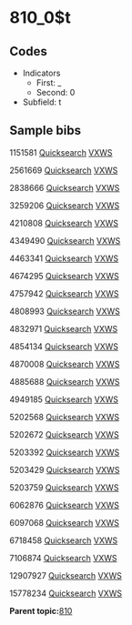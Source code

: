 # 810\_0$t

## Codes

-   Indicators
    -   First: \_
    -   Second: 0
-   Subfield: t

## Sample bibs

1151581 [Quicksearch](https://search.library.yale.edu/catalog/1151581) [VXWS](http://prodorbis.library.yale.edu:7014/vxws/GetHoldingsService?bibId=1151581)

2561669 [Quicksearch](https://search.library.yale.edu/catalog/2561669) [VXWS](http://prodorbis.library.yale.edu:7014/vxws/GetHoldingsService?bibId=2561669)

2838666 [Quicksearch](https://search.library.yale.edu/catalog/2838666) [VXWS](http://prodorbis.library.yale.edu:7014/vxws/GetHoldingsService?bibId=2838666)

3259206 [Quicksearch](https://search.library.yale.edu/catalog/3259206) [VXWS](http://prodorbis.library.yale.edu:7014/vxws/GetHoldingsService?bibId=3259206)

4210808 [Quicksearch](https://search.library.yale.edu/catalog/4210808) [VXWS](http://prodorbis.library.yale.edu:7014/vxws/GetHoldingsService?bibId=4210808)

4349490 [Quicksearch](https://search.library.yale.edu/catalog/4349490) [VXWS](http://prodorbis.library.yale.edu:7014/vxws/GetHoldingsService?bibId=4349490)

4463341 [Quicksearch](https://search.library.yale.edu/catalog/4463341) [VXWS](http://prodorbis.library.yale.edu:7014/vxws/GetHoldingsService?bibId=4463341)

4674295 [Quicksearch](https://search.library.yale.edu/catalog/4674295) [VXWS](http://prodorbis.library.yale.edu:7014/vxws/GetHoldingsService?bibId=4674295)

4757942 [Quicksearch](https://search.library.yale.edu/catalog/4757942) [VXWS](http://prodorbis.library.yale.edu:7014/vxws/GetHoldingsService?bibId=4757942)

4808993 [Quicksearch](https://search.library.yale.edu/catalog/4808993) [VXWS](http://prodorbis.library.yale.edu:7014/vxws/GetHoldingsService?bibId=4808993)

4832971 [Quicksearch](https://search.library.yale.edu/catalog/4832971) [VXWS](http://prodorbis.library.yale.edu:7014/vxws/GetHoldingsService?bibId=4832971)

4854134 [Quicksearch](https://search.library.yale.edu/catalog/4854134) [VXWS](http://prodorbis.library.yale.edu:7014/vxws/GetHoldingsService?bibId=4854134)

4870008 [Quicksearch](https://search.library.yale.edu/catalog/4870008) [VXWS](http://prodorbis.library.yale.edu:7014/vxws/GetHoldingsService?bibId=4870008)

4885688 [Quicksearch](https://search.library.yale.edu/catalog/4885688) [VXWS](http://prodorbis.library.yale.edu:7014/vxws/GetHoldingsService?bibId=4885688)

4949185 [Quicksearch](https://search.library.yale.edu/catalog/4949185) [VXWS](http://prodorbis.library.yale.edu:7014/vxws/GetHoldingsService?bibId=4949185)

5202568 [Quicksearch](https://search.library.yale.edu/catalog/5202568) [VXWS](http://prodorbis.library.yale.edu:7014/vxws/GetHoldingsService?bibId=5202568)

5202672 [Quicksearch](https://search.library.yale.edu/catalog/5202672) [VXWS](http://prodorbis.library.yale.edu:7014/vxws/GetHoldingsService?bibId=5202672)

5203392 [Quicksearch](https://search.library.yale.edu/catalog/5203392) [VXWS](http://prodorbis.library.yale.edu:7014/vxws/GetHoldingsService?bibId=5203392)

5203429 [Quicksearch](https://search.library.yale.edu/catalog/5203429) [VXWS](http://prodorbis.library.yale.edu:7014/vxws/GetHoldingsService?bibId=5203429)

5203759 [Quicksearch](https://search.library.yale.edu/catalog/5203759) [VXWS](http://prodorbis.library.yale.edu:7014/vxws/GetHoldingsService?bibId=5203759)

6062876 [Quicksearch](https://search.library.yale.edu/catalog/6062876) [VXWS](http://prodorbis.library.yale.edu:7014/vxws/GetHoldingsService?bibId=6062876)

6097068 [Quicksearch](https://search.library.yale.edu/catalog/6097068) [VXWS](http://prodorbis.library.yale.edu:7014/vxws/GetHoldingsService?bibId=6097068)

6718458 [Quicksearch](https://search.library.yale.edu/catalog/6718458) [VXWS](http://prodorbis.library.yale.edu:7014/vxws/GetHoldingsService?bibId=6718458)

7106874 [Quicksearch](https://search.library.yale.edu/catalog/7106874) [VXWS](http://prodorbis.library.yale.edu:7014/vxws/GetHoldingsService?bibId=7106874)

12907927 [Quicksearch](https://search.library.yale.edu/catalog/12907927) [VXWS](http://prodorbis.library.yale.edu:7014/vxws/GetHoldingsService?bibId=12907927)

15778234 [Quicksearch](https://search.library.yale.edu/catalog/15778234) [VXWS](http://prodorbis.library.yale.edu:7014/vxws/GetHoldingsService?bibId=15778234)

**Parent topic:**[810](../../tags/810/810.md)

